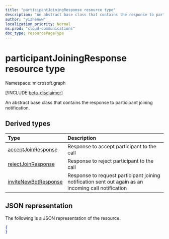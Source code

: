 ```yaml
---
title: "participantJoiningResponse resource type"
description: "An abstract base class that contains the response to participant joining notification."
author: "yizhenww"
localization_priority: Normal
ms.prod: "cloud-communications"
doc_type: resourcePageType
---
```


# participantJoiningResponse resource type

Namespace: microsoft.graph

[!INCLUDE [beta-disclaimer](../../includes/beta-disclaimer.md)]

An abstract base class that contains the response to participant joining notification.

## Derived types

| Type                                                   | Description                                                                                          |
| :----------------------------------------------------- | :--------------------------------------------------------------------                                |
| [acceptJoinResponse](./acceptjoinresponse.md)          | Response to accept participant to the call                                                           |
| [rejectJoinResponse](./rejectjoinresponse.md)          | Response to reject participant to the call                                                           |
| [inviteNewBotResponse](./invitenewbotresponse.md)      | Response to request participant joining notification sent out again as an incoming call notification |

## JSON representation

The following is a JSON representation of the resource.

<!-- {
  "blockType": "resource",
  "optionalProperties": [],
  "abstract": true,
  "@odata.type": "microsoft.graph.participantJoiningResponse"
}-->
```json
{
}
```

<!-- uuid: 8fcb5dbc-d5aa-4681-8e31-b001d5168d79
2015-10-25 14:57:30 UTC -->
<!--
{
  "type": "#page.annotation",
  "description": "participantJoiningResponse resource",
  "keywords": "",
  "section": "documentation",
  "tocPath": "",
  "suppressions": []
}
-->

